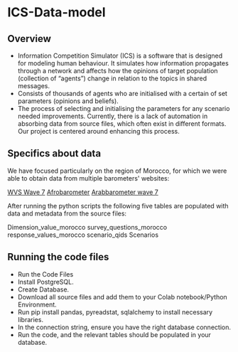 # ICS-Data-model

## Overview
- Information Competition Simulator (ICS) is a software that is designed for modeling human behaviour. It simulates how information propagates through a network and affects how the opinions of target population (collection of “agents”) change in relation to the topics in shared messages.
- Consists of thousands of agents who are initialised with a certain of set parameters (opinions and beliefs). 
- The process of selecting and initialising the parameters for any scenario needed improvements. Currently, there is a lack of automation in absorbing data from source files, which often exist in different formats. Our project is centered around enhancing this process.

## Specifics about data

We have focused particularly on the region of Morocco, for which we were able to obtain data from multiple barometers' websites:

[WVS Wave 7](https://www.worldvaluessurvey.org/WVSDocumentationWV7.jsp)
[Afrobarometer](https://www.afrobarometer.org/survey-resource/morocco-round-9-data-2023/)
[Arabbarometer wave 7](https://www.arabbarometer.org/survey-data/data-downloads/)

After running the python scripts the following five tables are populated with data and metadata from the source files:

Dimension_value_morocco
survey_questions_morocco
response_values_morocco
scenario_qids
Scenarios

## Running the code files

- Run the Code Files
- Install PostgreSQL.
- Create Database.
- Download all source files and add them to your Colab notebook/Python Environment.
- Run pip install pandas, pyreadstat, sqlalchemy to install necessary libraries.
- In the connection string, ensure you have the right database connection.
- Run the code, and the relevant tables should be populated in your database.
